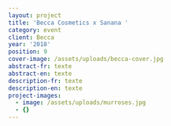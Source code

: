 ```yaml
---
layout: project
title: 'Becca Cosmetics x Sanana '
category: event
client: Becca
year: '2018'
position: 9
cover-image: /assets/uploads/becca-cover.jpg
abstract-fr: texte
abstract-en: texte
description-fr: texte
description-en: texte
project-images:
  - image: /assets/uploads/murroses.jpg
  - {}
---
```


